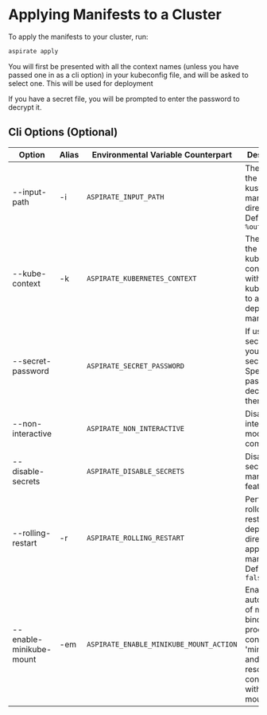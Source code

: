 # Applying Manifests to a Cluster

To apply the manifests to your cluster, run:

```bash
aspirate apply
```

You will first be presented with all the context names (unless you have passed one in as a cli option) in your kubeconfig file, and will be asked to select one.
This will be used for deployment

If you have a secret file, you will be prompted to enter the password to decrypt it.

## Cli Options (Optional)

| Option                  | Alias | Environmental Variable Counterpart     | Description                                                                                                              |
|-------------------------|-------|----------------------------------------|--------------------------------------------------------------------------------------------------------------------------|
| --input-path            | -i    | `ASPIRATE_INPUT_PATH`                  | The path for the kustomize manifests directory. Defaults to `%output-dir%`                                               |
| --kube-context          | -k    | `ASPIRATE_KUBERNETES_CONTEXT`          | The name of the kubernetes context within your kubeconfig to apply / deploy manifests to.                                |
| --secret-password       |       | `ASPIRATE_SECRET_PASSWORD`             | If using secrets, or you have a secret file - Specify the password to decrypt them                                       |
| --non-interactive       |       | `ASPIRATE_NON_INTERACTIVE`             | Disables interactive mode for the command                                                                                |
| --disable-secrets       |       | `ASPIRATE_DISABLE_SECRETS`             | Disables secrets management features.                                                                                    |
| --rolling-restart       | -r    | `ASPIRATE_ROLLING_RESTART`             | Perform a rollout restart of deployments directly after applying the manifests. Defaults to `false`                      |
| --enable-minikube-mount | -em   | `ASPIRATE_ENABLE_MINIKUBE_MOUNT_ACTION`| Enables automation of minikube bind mount processes, if context is 'minikube' and resource is container with bind mounts.|